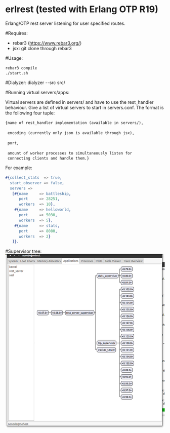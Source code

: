 erlrest (tested with Erlang OTP R19)
=======

Erlang/OTP rest server listening for user specified routes.

#Requires:
* rebar3 (https://www.rebar3.org/)
* jsx: git clone through rebar3

#Usage:

```
rebar3 compile
./start.sh
```

#Dialyzer:
dialyzer --src src/

#Running virtual servers/apps:

Virtual servers are defined in servers/ and have to use the
rest_handler behaviour. Give a list of virtual servers to
start in servers.conf. The format is the following four tuple:

```
{name of rest_handler implementation (available in servers/),

 encoding (currently only json is available through jsx),

 port,

 amount of worker processes to simultaneously listen for
 connecting clients and handle them.}
```

For example:
```erlang
#{collect_stats  => true,
  start_observer => false,
  servers =>
   [#{name     => battleship,
      port     => 28251,
      workers  => 10},
    #{name     => helloworld,
      port     => 5030,
      workers  => 5},
    #{name     => stats,
      port     => 8080,
      workers  => 2}
   ]}.
```

#Supervisor tree:
![alt tag](doc/sup_tree.png)
